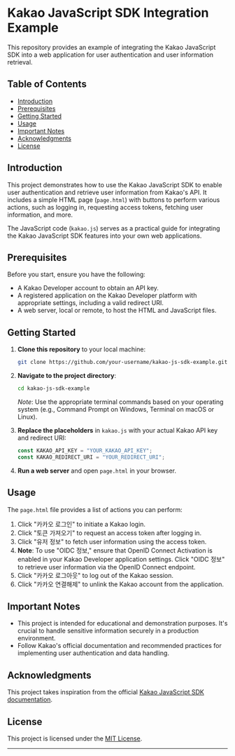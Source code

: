 # Kakao JavaScript SDK Integration Example

This repository provides an example of integrating the Kakao JavaScript SDK into a web application for user authentication and user information retrieval.

## Table of Contents

- [Introduction](#introduction)
- [Prerequisites](#prerequisites)
- [Getting Started](#getting-started)
- [Usage](#usage)
- [Important Notes](#important-notes)
- [Acknowledgments](#acknowledgments)
- [License](#license)

## Introduction

This project demonstrates how to use the Kakao JavaScript SDK to enable user authentication and retrieve user information from Kakao's API. It includes a simple HTML page (`page.html`) with buttons to perform various actions, such as logging in, requesting access tokens, fetching user information, and more.

The JavaScript code (`kakao.js`) serves as a practical guide for integrating the Kakao JavaScript SDK features into your own web applications.

## Prerequisites

Before you start, ensure you have the following:

- A Kakao Developer account to obtain an API key.
- A registered application on the Kakao Developer platform with appropriate settings, including a valid redirect URI.
- A web server, local or remote, to host the HTML and JavaScript files.

## Getting Started

1. **Clone this repository** to your local machine:

    ```bash
    git clone https://github.com/your-username/kakao-js-sdk-example.git
    ```

2. **Navigate to the project directory**:

    ```bash
    cd kakao-js-sdk-example
    ```

    *Note*: Use the appropriate terminal commands based on your operating system (e.g., Command Prompt on Windows, Terminal on macOS or Linux).

3. **Replace the placeholders** in `kakao.js` with your actual Kakao API key and redirect URI:

    ```javascript
    const KAKAO_API_KEY = "YOUR_KAKAO_API_KEY";
    const KAKAO_REDIRECT_URI = "YOUR_REDIRECT_URI";
    ```

4. **Run a web server** and open `page.html` in your browser.

## Usage

The `page.html` file provides a list of actions you can perform:

1. Click "카카오 로그인" to initiate a Kakao login.
2. Click "토큰 가져오기" to request an access token after logging in.
3. Click "유저 정보" to fetch user information using the access token.
4. **Note**: To use "OIDC 정보," ensure that OpenID Connect Activation is enabled in your Kakao Developer application settings. Click "OIDC 정보" to retrieve user information via the OpenID Connect endpoint.
5. Click "카카오 로그아웃" to log out of the Kakao session.
6. Click "카카오 연결해제" to unlink the Kakao account from the application.

## Important Notes

- This project is intended for educational and demonstration purposes. It's crucial to handle sensitive information securely in a production environment.
- Follow Kakao's official documentation and recommended practices for implementing user authentication and data handling.

## Acknowledgments
This project takes inspiration from the official [Kakao JavaScript SDK documentation](https://developers.kakao.com/docs/latest/en/kakaologin/js).

## License

This project is licensed under the [MIT License](LICENSE).

---
